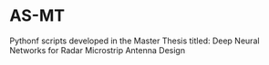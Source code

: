 # AS-MT
Pythonf scripts developed in the Master Thesis titled: Deep Neural Networks for Radar Microstrip Antenna Design
